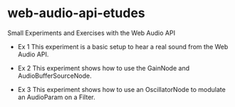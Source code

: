 web-audio-api-etudes
====================

Small Experiments and Exercises with the Web Audio API

- Ex 1
  This experiment is a basic setup to hear a real sound from the Web Audio API.
  
- Ex 2
  This experiment shows how to use the GainNode and AudioBufferSourceNode.

- Ex 3
  This experiment shows how to use an OscillatorNode to modulate an AudioParam on a Filter.





